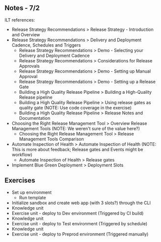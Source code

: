 ## Notes - 7/2

ILT references:

* Release Strategy Recommendations > Release Strategy - Introduction and Overview
* Release Strategy Recommendations > Delivery and Deployment Cadence, Schedules and Triggers
  * Release Strategy Recommendations > Demo - Selecting your Delivery and Deployment Cadence
  * Release Strategy Recommendations > Considerations for Release Approvals
  * Release Strategy Recommendations > Demo - Setting up Manual Approval
  * Release Strategy Recommendations > Demo - Setting up a Release Gate
  * Building a High Quality Release Pipeline > Building a High-Quality Release pipeline
  * Building a High Quality Release Pipeline > Using release gates as quality gate (NOTE: Use code coverage in the exercise)
  * Building a High Quality Release Pipeline > Release Notes and Documentation
* Choosing the Right Release Management Tool > Overview Release Management Tools (NOTE: We weren't sure of the value here?)
  * Choosing the Right Release Management Tool > Release Management Tools Comparison
* Automate Inspection of Health > Automate Inspection of Health (NOTE: This is more about feedback; Release gates and Events might be workflow)
  * Automate Inspection of Health > Release gates
* Implement Blue Green Deployment > Deployment Slots

## Exercises

* Set up environment
  * Run template
* Initialize sandbox and create web app (with 3 slots?) through the CLI
* Knowledge unit
* Exercise unit - deploy to Dev environment
(Triggered by CI build)
* Knowledge unit
* Exercise unit - deploy to Test environment
(Triggered by schedule)
* Knowledge unit
* Exercise unit - deploy to Preprod environment
(Triggered manually)